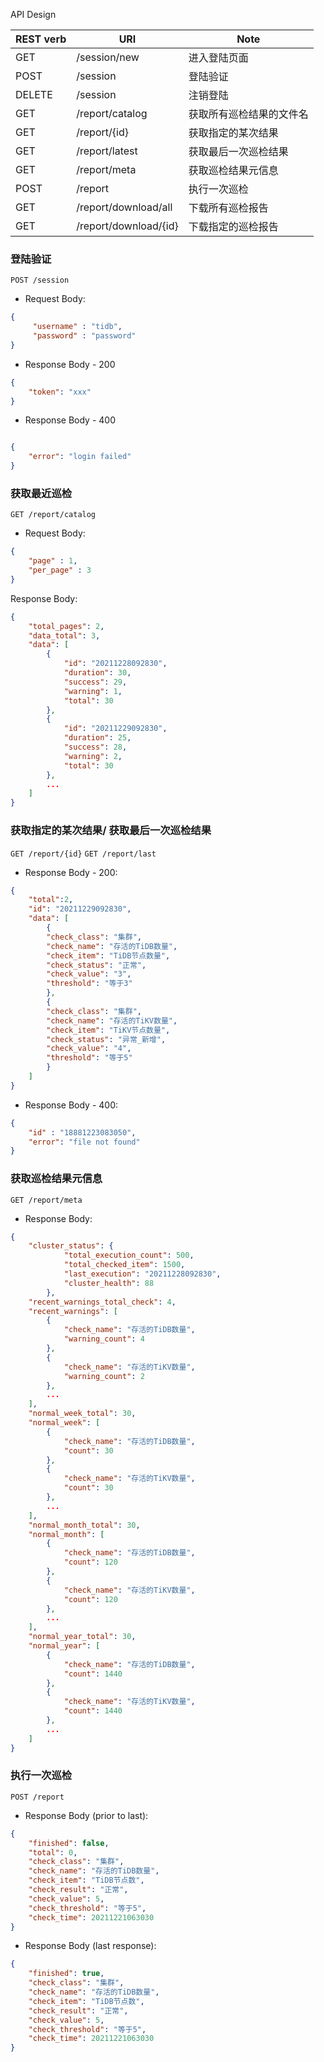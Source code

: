 API Design

| REST verb | URI                   | Note         |
|-----------|-----------------------|--------------|
| GET       | /session/new          | 进入登陆页面       |
| POST      | /session              | 登陆验证         |
| DELETE    | /session              | 注销登陆         |
| GET       | /report/catalog       | 获取所有巡检结果的文件名 |
| GET       | /report/{id}          | 获取指定的某次结果    |
| GET       | /report/latest        | 获取最后一次巡检结果   |
| GET       | /report/meta          | 获取巡检结果元信息    |
| POST      | /report               | 执行一次巡检       | 
| GET       | /report/download/all  | 下载所有巡检报告     |
| GET       | /report/download/{id} | 下载指定的巡检报告    |

### 登陆验证

`POST /session`

* Request Body:
```json
{
	 "username" : "tidb",
	 "password" : "password"
}
```

* Response Body - 200
```json
{
	"token": "xxx"
}
```
* Response Body - 400
```json

{
	"error": "login failed"
}
```

### 获取最近巡检

`GET /report/catalog`

* Request Body:
```json
{
	"page" : 1,
	"per_page" : 3
}
```

Response Body:
```json
{
    "total_pages": 2,
	"data_total": 3,
	"data": [
		{
			"id": "20211228092830",
			"duration": 30,
			"success": 29,
			"warning": 1,
			"total": 30
		},
		{
			"id": "20211229092830",
			"duration": 25,
			"success": 28,
			"warning": 2,
			"total": 30
		},
		...
	]
}
```

### 获取指定的某次结果/ 获取最后一次巡检结果

`GET /report/{id}` `GET /report/last`

* Response Body - 200:
```json
{
	"total":2,
	"id": "20211229092830",
	"data": [
		{
		"check_class": "集群",
		"check_name": "存活的TiDB数量",
		"check_item": "TiDB节点数量",
		"check_status": "正常",
		"check_value": "3",
		"threshold": "等于3"
		},
		{
		"check_class": "集群",
		"check_name": "存活的TiKV数量",
		"check_item": "TiKV节点数量",
		"check_status": "异常_新增",
		"check_value": "4",
		"threshold": "等于5"
		}
	]
}
```
* Response Body - 400:
```json
{
	"id" : "18881223083050",
	"error": "file not found"
}
```

### 获取巡检结果元信息

`GET /report/meta`

* Response Body:
```json
{
	"cluster_status": {
			"total_execution_count": 500,
			"total_checked_item": 1500,
			"last_execution": "20211228092830",
			"cluster_health": 88
		},
	"recent_warnings_total_check": 4,
	"recent_warnings": [
		{
			"check_name": "存活的TiDB数量",
			"warning_count": 4
		},
		{
			"check_name": "存活的TiKV数量",
			"warning_count": 2
		},
        ...
	],
	"normal_week_total": 30,
	"normal_week": [
		{
			"check_name": "存活的TiDB数量",
			"count": 30
		},
		{
			"check_name": "存活的TiKV数量",
			"count": 30
		},
		...
	],
	"normal_month_total": 30,
	"normal_month": [
		{
			"check_name": "存活的TiDB数量",
			"count": 120
		},
		{
			"check_name": "存活的TiKV数量",
			"count": 120
		},
		...
	],
	"normal_year_total": 30,
	"normal_year": [
		{
			"check_name": "存活的TiDB数量",
			"count": 1440
		},
		{
			"check_name": "存活的TiKV数量",
			"count": 1440
		},
		...
	]
}
```

### 执行一次巡检

`POST /report`

* Response Body (prior to last):
```json
{
	"finished": false,
	"total": 0,
	"check_class": "集群",
	"check_name": "存活的TiDB数量",
	"check_item": "TiDB节点数",
	"check_result": "正常",
	"check_value": 5,
	"check_threshold": "等于5",
	"check_time": 20211221063030
}
```

* Response Body (last response):
```json
{
	"finished": true,
	"check_class": "集群",
	"check_name": "存活的TiDB数量",
	"check_item": "TiDB节点数",
	"check_result": "正常",
	"check_value": 5,
	"check_threshold": "等于5",
	"check_time": 20211221063030
}
```
